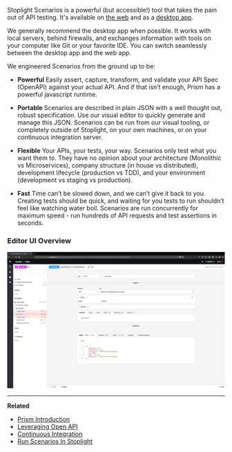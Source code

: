 Stoplight Scenarios is a powerful (but accessible!) tool that takes the pain out of API testing. It's available on [the web](https://next.stoplight.io) and as a [desktop app](https://download-next.stoplight.io).

We generally recommend the desktop app when possible. It works with local servers, behind firewalls, and exchanges information with tools on your computer like Git or your favorite IDE. You can switch seamlessly between the desktop app and the web app.

We engineered Scenarios from the ground up to be:

* **Powerful** Easily assert, capture, transform, and validate your API Spec (OpenAPI) against your actual API. And if that isn’t enough, Prism has a powerful javascript runtime.

* **Portable** Scenarios are described in plain JSON with a well thought out, robust specification. Use our visual editor to quickly generate and manage this JSON. Scenarios can be run from our visual tooling, or completely outside of Stoplight, on your own machines, or on your continuous integration server.

* **Flexible** Your APIs, your tests, your way. Scenarios only test what you want them to. They have no opinion about your architecture (Monolithic vs Microservices), company structure (in house vs distributed), development lifecycle (production vs TDD), and your environment (development vs staging vs production).

* **Fast** Time can’t be slowed down, and we can’t give it back to you. Creating tests should be quick, and waiting for you tests to run shouldn’t feel like watching water boil. Scenarios are run concurrently for maximum speed - run hundreds of API requests and test assertions in seconds.

### Editor UI Overview

![](../../assets/images/scenarios-editor-overview.png)

---

**Related**

* [Prism Introduction](../prism/overview.md)
* [Leveraging Open API](levergage-openapi.md)
* [Continuous Integration](continuous-integration.md)
* [Run Scenarios In Stoplight](run-test-stoplight.md)
